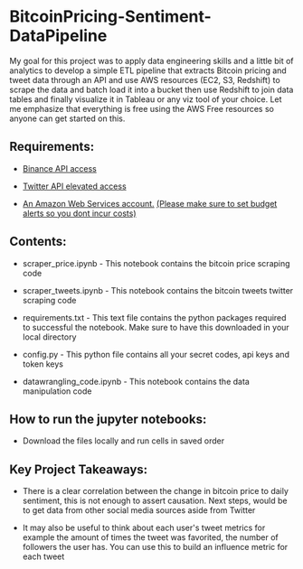 # BitcoinPricing-Sentiment-DataPipeline

My goal for this project was to apply data engineering skills and a little bit of analytics to develop a simple ETL pipeline that extracts Bitcoin pricing and tweet data through an API and use AWS resources (EC2, S3, Redshift) to scrape the data and batch load it into a bucket then use Redshift to join data tables and finally visualize it in Tableau or any viz tool of your choice. Let me emphasize that everything is free using the AWS Free resources so anyone can get started on this.


## Requirements:

* [Binance API access](https://www.binance.com/en/binance-api)

* [Twitter API elevated access](https://developer.twitter.com/en/docs/twitter-api/getting-started/getting-access-to-the-twitter-api)

* [An Amazon Web Services account.](https://portal.aws.amazon.com/billing/signup?nc2=h_ct&src=header_signup&redirect_url=https%3A%2F%2Faws.amazon.com%2Fregistration-confirmation#/start/email) [(Please make sure to set budget alerts so you dont incur costs)](https://catalins.tech/how-to-setup-a-budget-on-aws)



## Contents:

* scraper_price.ipynb - This notebook contains the bitcoin price scraping code

* scraper_tweets.ipynb - This notebook contains the bitcoin tweets twitter scraping code

* requirements.txt - This text file contains the python packages required to successful the notebook. Make sure to have this downloaded in your local directory

* config.py - This python file contains all your secret codes, api keys and token keys

* datawrangling_code.ipynb - This notebook contains the data manipulation code



## How to run the jupyter notebooks:

* Download the files locally and run cells in saved order



## Key Project Takeaways:

* There is a clear correlation between the change in bitcoin price to daily sentiment, this is not enough to assert causation. Next steps, would be to get data from other social media sources aside from Twitter

* It may also be useful to think about each user's tweet metrics for example the amount of times the tweet was favorited, the number of followers the user has. You can use this to build an influence metric for each tweet

